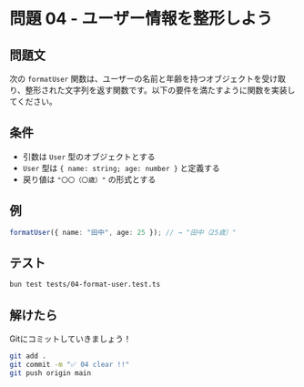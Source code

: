 # 問題 04 - ユーザー情報を整形しよう

## 問題文

次の `formatUser` 関数は、ユーザーの名前と年齢を持つオブジェクトを受け取り、整形された文字列を返す関数です。以下の要件を満たすように関数を実装してください。

## 条件

- 引数は `User` 型のオブジェクトとする
- `User` 型は `{ name: string; age: number }` と定義する
- 戻り値は `"〇〇（〇歳）"` の形式とする

## 例

```ts
formatUser({ name: "田中", age: 25 }); // → "田中（25歳）"
```

## テスト

```bash
bun test tests/04-format-user.test.ts
```

## 解けたら

Gitにコミットしていきましょう！

```bash
git add .
git commit -m "✅ 04 clear !!"
git push origin main
```
